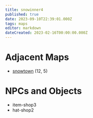```yaml
---
title: snowinner4
published: true
date: 2023-09-10T22:39:01.000Z
tags: maps
editor: markdown
dateCreated: 2023-02-16T00:00:00.000Z
---
```



# Adjacent Maps
 * [snowtown](/maps/snowtown) (12, 5)

# NPCs and Objects
 * item-shop3
 * hat-shop2
